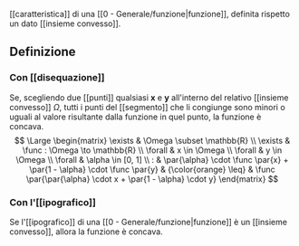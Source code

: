 [[caratteristica]] di una [[0 - Generale/funzione|funzione]], definita rispetto un dato [[insieme convesso]].

## Definizione

### Con [[disequazione]]

Se, scegliendo due [[punti]] qualsiasi $\mathbf{x}$ e $\mathbf{y}$ all'interno del relativo [[insieme convesso]] $\Omega$, tutti i punti del [[segmento]] che li congiunge sono minori o uguali al valore risultante dalla funzione in quel punto, la funzione è concava.
$$
\Large
\begin{matrix}
	\exists & \Omega \subset \mathbb{R} \\
	\exists & \func : \Omega \to \mathbb{R} \\
	\forall & x \in \Omega \\
	\forall & y \in \Omega \\
	\forall & \alpha \in [0, 1] \\
	: & 
		\par{\alpha} \cdot \func \par{x} + \par{1 - \alpha} \cdot \func \par{y}
	& {\color{orange} \leq} &
		\func \par{\par{\alpha} \cdot x + \par{1 - \alpha} \cdot y}
\end{matrix}
$$

### Con l'[[ipografico]]

Se l'[[ipografico]] di una [[0 - Generale/funzione|funzione]] è un [[insieme convesso]], allora la funzione è concava.
